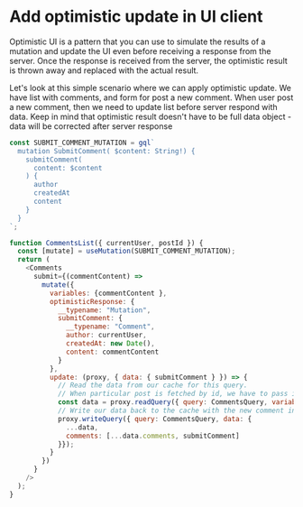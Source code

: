# Add optimistic update in UI client

Optimistic UI is a pattern that you can use to simulate the results of a mutation and update the UI even before receiving a response from the server. Once the response is received from the server, the optimistic result is thrown away and replaced with the actual result.

Let's look at this simple scenario where we can apply optimistic update. We have list with comments, and form for post a new comment. When user post a new comment, then we need to update list before server respond with data. Keep in mind that optimistic result doesn't have to be full data object - data will be corrected after server response

```javascript
const SUBMIT_COMMENT_MUTATION = gql`
  mutation SubmitComment( $content: String!) {
    submitComment(
      content: $content
    ) {
      author
      createdAt
      content
    }
  }
`;

function CommentsList({ currentUser, postId }) {
  const [mutate] = useMutation(SUBMIT_COMMENT_MUTATION);
  return (
    <Comments
      submit={(commentContent) =>
        mutate({
          variables: {commentContent },
          optimisticResponse: {
            __typename: "Mutation",
            submitComment: {
              __typename: "Comment",
              author: currentUser,
              createdAt: new Date(),
              content: commentContent
            }
          },
          update: (proxy, { data: { submitComment } }) => {
            // Read the data from our cache for this query.
            // When particular post is fetched by id, we have to pass it here also
            const data = proxy.readQuery({ query: CommentsQuery, variables: { postId });
            // Write our data back to the cache with the new comment in it
            proxy.writeQuery({ query: CommentsQuery, data: {
              ...data,
              comments: [...data.comments, submitComment]
            }});
          }
        })
      }
    />
  );
}
```

